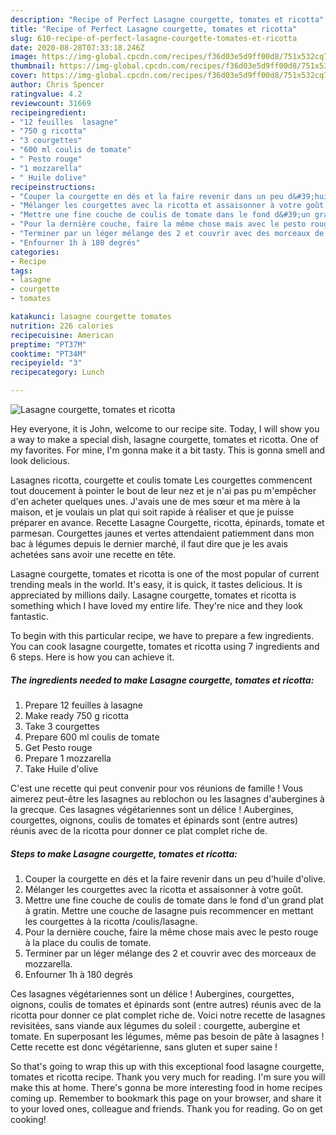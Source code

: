 ```yaml
---
description: "Recipe of Perfect Lasagne courgette, tomates et ricotta"
title: "Recipe of Perfect Lasagne courgette, tomates et ricotta"
slug: 610-recipe-of-perfect-lasagne-courgette-tomates-et-ricotta
date: 2020-08-28T07:33:18.246Z
image: https://img-global.cpcdn.com/recipes/f36d03e5d9ff00d8/751x532cq70/lasagne-courgette-tomates-et-ricotta-photo-principale-de-la-recette.jpg
thumbnail: https://img-global.cpcdn.com/recipes/f36d03e5d9ff00d8/751x532cq70/lasagne-courgette-tomates-et-ricotta-photo-principale-de-la-recette.jpg
cover: https://img-global.cpcdn.com/recipes/f36d03e5d9ff00d8/751x532cq70/lasagne-courgette-tomates-et-ricotta-photo-principale-de-la-recette.jpg
author: Chris Spencer
ratingvalue: 4.2
reviewcount: 31669
recipeingredient:
- "12 feuilles  lasagne"
- "750 g ricotta"
- "3 courgettes"
- "600 ml coulis de tomate"
- " Pesto rouge"
- "1 mozzarella"
- " Huile dolive"
recipeinstructions:
- "Couper la courgette en dés et la faire revenir dans un peu d&#39;huile d&#39;olive."
- "Mélanger les courgettes avec la ricotta et assaisonner à votre goût."
- "Mettre une fine couche de coulis de tomate dans le fond d&#39;un grand plat à gratin. Mettre une couche de lasagne puis recommencer en mettant les courgettes à la ricotta /coulis/lasagne."
- "Pour la dernière couche, faire la même chose mais avec le pesto rouge à la place du coulis de tomate."
- "Terminer par un léger mélange des 2 et couvrir avec des morceaux de mozzarella."
- "Enfourner 1h à 180 degrés"
categories:
- Recipe
tags:
- lasagne
- courgette
- tomates

katakunci: lasagne courgette tomates 
nutrition: 226 calories
recipecuisine: American
preptime: "PT37M"
cooktime: "PT34M"
recipeyield: "3"
recipecategory: Lunch

---
```



![Lasagne courgette, tomates et ricotta](https://img-global.cpcdn.com/recipes/f36d03e5d9ff00d8/751x532cq70/lasagne-courgette-tomates-et-ricotta-photo-principale-de-la-recette.jpg)

Hey everyone, it is John, welcome to our recipe site. Today, I will show you a way to make a special dish, lasagne courgette, tomates et ricotta. One of my favorites. For mine, I'm gonna make it a bit tasty. This is gonna smell and look delicious.

Lasagnes ricotta, courgette et coulis tomate Les courgettes commencent tout doucement à pointer le bout de leur nez et je n&#39;ai pas pu m&#39;empêcher d&#39;en acheter quelques unes. J&#39;avais une de mes sœur et ma mère à la maison, et je voulais un plat qui soit rapide à réaliser et que je puisse préparer en avance. Recette Lasagne Courgette, ricotta, épinards, tomate et parmesan. Courgettes jaunes et vertes attendaient patiemment dans mon bac à légumes depuis le dernier marché, il faut dire que je les avais achetées sans avoir une recette en tête.

Lasagne courgette, tomates et ricotta is one of the most popular of current trending meals in the world. It's easy, it is quick, it tastes delicious. It is appreciated by millions daily. Lasagne courgette, tomates et ricotta is something which I have loved my entire life. They're nice and they look fantastic.


To begin with this particular recipe, we have to prepare a few ingredients. You can cook lasagne courgette, tomates et ricotta using 7 ingredients and 6 steps. Here is how you can achieve it.

<!--inarticleads1-->

##### The ingredients needed to make Lasagne courgette, tomates et ricotta:

1. Prepare 12 feuilles à lasagne
1. Make ready 750 g ricotta
1. Take 3 courgettes
1. Prepare 600 ml coulis de tomate
1. Get  Pesto rouge
1. Prepare 1 mozzarella
1. Take  Huile d&#39;olive


C&#39;est une recette qui peut convenir pour vos réunions de famille ! Vous aimerez peut-être les lasagnes au reblochon ou les lasagnes d&#39;aubergines à la grecque. Ces lasagnes végétariennes sont un délice ! Aubergines, courgettes, oignons, coulis de tomates et épinards sont (entre autres) réunis avec de la ricotta pour donner ce plat complet riche de. 

<!--inarticleads2-->

##### Steps to make Lasagne courgette, tomates et ricotta:

1. Couper la courgette en dés et la faire revenir dans un peu d&#39;huile d&#39;olive.
1. Mélanger les courgettes avec la ricotta et assaisonner à votre goût.
1. Mettre une fine couche de coulis de tomate dans le fond d&#39;un grand plat à gratin. Mettre une couche de lasagne puis recommencer en mettant les courgettes à la ricotta /coulis/lasagne.
1. Pour la dernière couche, faire la même chose mais avec le pesto rouge à la place du coulis de tomate.
1. Terminer par un léger mélange des 2 et couvrir avec des morceaux de mozzarella.
1. Enfourner 1h à 180 degrés


Ces lasagnes végétariennes sont un délice ! Aubergines, courgettes, oignons, coulis de tomates et épinards sont (entre autres) réunis avec de la ricotta pour donner ce plat complet riche de. Voici notre recette de lasagnes revisitées, sans viande aux légumes du soleil : courgette, aubergine et tomate. En superposant les légumes, même pas besoin de pâte à lasagnes ! Cette recette est donc végétarienne, sans gluten et super saine ! 

So that's going to wrap this up with this exceptional food lasagne courgette, tomates et ricotta recipe. Thank you very much for reading. I'm sure you will make this at home. There's gonna be more interesting food in home recipes coming up. Remember to bookmark this page on your browser, and share it to your loved ones, colleague and friends. Thank you for reading. Go on get cooking!
